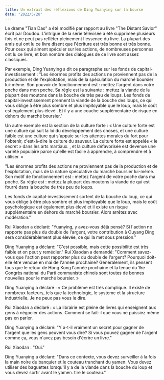 ```yaml
---
title: Un extrait des réflexions de Ding Yuanying sur la bourse
date: "2022/5/28"
---
```

Le drame "Tian Dao" a été modifié par rapport au livre "The Distant Savior" écrit par Doudou. L'intrigue de la série télévisée a été supprimée plusieurs fois et ne peut pas refléter pleinement l'essence du livre. La plupart des amis qui ont lu ce livre disent que l'écriture est très bonne et très bonne. Pour ceux qui aiment spéculer sur les actions, de nombreuses personnes ont lu ce livre, et bon nombre des dialogues de ce livre sont assez classiques.
 <!-- more -->

Par exemple, Ding Yuanying a dit ce paragraphe sur les fonds de capital-investissement : "Les énormes profits des actions ne proviennent pas de la production et de l'exploitation, mais de la spéculation du marché boursier lui-même. Son pouvoir de fonctionnement est : mettez l'argent dans votre poche dans mon poche. Sa règle est la suivante : mettez la viande de la plupart des moutons dans la bouche de très peu de loups. Les fonds de capital-investissement prennent la viande de la bouche des loups, ce qui vous oblige à être plus sombre et plus impitoyable que le loup, mais le coût est également plus élevé . Et il y a une couche supplémentaire de risque en dehors du marché boursier."

Un autre exemple est la section de la culture forte : « Une culture forte est une culture qui suit la loi du développement des choses, et une culture faible est une culture qui s'appuie sur les attentes morales du fort pour l'obtenir, c'est-à-dire la culture du sauveur. La culture forte est appelée « le secret » dans les arts martiaux. , et la culture défavorisée est devenue une variété populaire parce qu'elle est facile à apprendre, à comprendre et à utiliser. »


"Les énormes profits des actions ne proviennent pas de la production et de l'exploitation, mais de la nature spéculative du marché boursier lui-même. Son motif de fonctionnement est : mettez l'argent de votre poche dans ma poche. Sa règle est : mettez la plupart des moutons la viande de qui est fourré dans la bouche de très peu de loups.

Les fonds de capital-investissement sortent de la bouche du loup, ce qui vous oblige à être plus sombre et plus impitoyable que le loup, mais le coût psychologique est également plus élevé et il existe un risque supplémentaire en dehors du marché boursier. Alors arrêtez avec modération."

Rui Xiaodan a déclaré: "Yuanying, y avez-vous déjà pensé? Si l'action ne rapporte pas plus du double de l'argent, votre contribution à Ouyang Ding sera considérablement plus élevée, ce qui la met sous pression."

Ding Yuanying a déclaré: "C'est possible, mais cette possibilité est très faible et on peut y remédier." Rui Xiaodan a demandé: "Comment savez-vous que l'action peut rapporter plus du double de l'argent? Pourquoi doit-elle être vendue en mai de l'année prochaine? Généralement, ils pensent tous que le retour de Hong Kong l'année prochaine et la tenue du 15e Congrès national du Parti communiste chinois sont toutes de bonnes nouvelles pour le marché boursier. »

Ding Yuanying a déclaré : « Ce problème est très compliqué. Il existe de nombreux facteurs, tels que la technologie, le système et la structure industrielle. Je ne peux pas vous le dire.

Rui Xiaodan a déclaré : « La librairie est pleine de livres qui enseignent aux gens à négocier des actions. Comment se fait-il que vous ne puissiez même pas en parler.

Ding Yuanying a déclaré: "Y a-t-il vraiment un secret pour gagner de l'argent que les gens peuvent vous dire? Si vous pouvez gagner de l'argent comme ça, vous n'avez pas besoin d'écrire un livre."

Rui Xiaodan : "Oui."

Ding Yuanying a déclaré: "Dans ce contexte, vous devez surveiller à la fois la main noire du banquier et le couteau tranchant du yamen. Vous devez utiliser des baguettes lorsqu'il y a de la viande dans la bouche du loup et vous devez sortir avant le yamen. tire le couteau."